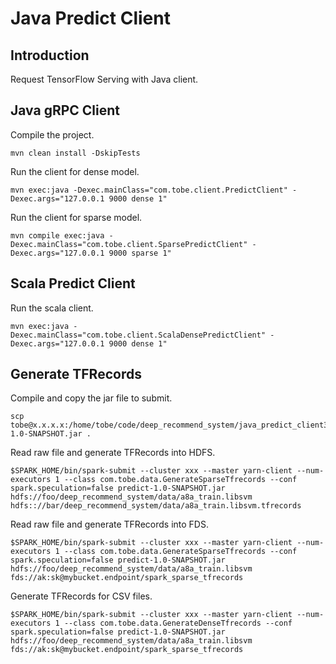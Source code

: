 # Java Predict Client

## Introduction

Request TensorFlow Serving with Java client.

## Java gRPC Client

Compile the project.

```
mvn clean install -DskipTests
```

Run the client for dense model.

```
mvn exec:java -Dexec.mainClass="com.tobe.client.PredictClient" -Dexec.args="127.0.0.1 9000 dense 1"
```

Run the client for sparse model.

```
mvn compile exec:java -Dexec.mainClass="com.tobe.client.SparsePredictClient" -Dexec.args="127.0.0.1 9000 sparse 1"
```

## Scala Predict Client

Run the scala client.

```
mvn exec:java -Dexec.mainClass="com.tobe.client.ScalaDensePredictClient" -Dexec.args="127.0.0.1 9000 dense 1"
```

## Generate TFRecords

Compile and copy the jar file to submit.

```
scp tobe@x.x.x.x:/home/tobe/code/deep_recommend_system/java_predict_client3/target/predict-1.0-SNAPSHOT.jar .
```

Read raw file and generate TFRecords into HDFS.

```
$SPARK_HOME/bin/spark-submit --cluster xxx --master yarn-client --num-executors 1 --class com.tobe.data.GenerateSparseTfrecords --conf spark.speculation=false predict-1.0-SNAPSHOT.jar hdfs://foo/deep_recommend_system/data/a8a_train.libsvm hdfs:://bar/deep_recommend_system/data/a8a_train.libsvm.tfrecords
```

Read raw file and generate TFRecords into FDS.

```
$SPARK_HOME/bin/spark-submit --cluster xxx --master yarn-client --num-executors 1 --class com.tobe.data.GenerateSparseTfrecords --conf spark.speculation=false predict-1.0-SNAPSHOT.jar hdfs://foo/deep_recommend_system/data/a8a_train.libsvm fds://ak:sk@mybucket.endpoint/spark_sparse_tfrecords
```

Generate TFRecords for CSV files.

```
$SPARK_HOME/bin/spark-submit --cluster xxx --master yarn-client --num-executors 1 --class com.tobe.data.GenerateDenseTfrecords --conf spark.speculation=false predict-1.0-SNAPSHOT.jar hdfs://foo/deep_recommend_system/data/a8a_train.libsvm fds://ak:sk@mybucket.endpoint/spark_sparse_tfrecords
```
